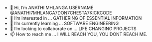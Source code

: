 - 👋 Hi, I’m ANATHI MHLANGA USERNAME @ANATHI7MHLANGA7DON7CHESTA7KICKCODE
- 👀 I’m interested in ... GATHERING OF ESSENTIAL INFORMATION
- 🌱 I’m currently learning ... SOFTWARE ENGINEERING
- 💞️ I’m looking to collaborate on ... LIFE CHANGING PROJECTS
- 📫 How to reach me ... I WILL REACH YOU, YOU DONT REACH ME.

<!---
ANATHI7MHLANGA7DON7CHESTA7KICKCODE/ANATHI7MHLANGA7DON7CHESTA7KICKCODE is a ✨ special ✨ repository because its `README.md` (this file) appears on your GitHub profile.
You can click the Preview link to take a look at your changes.
--->
